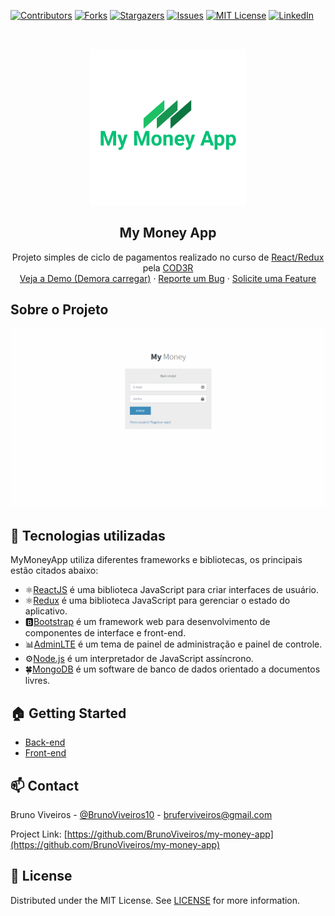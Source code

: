 

<!-- PROJECT SHIELDS -->
<!--
*** I'm using markdown "reference style" links for readability.
*** Reference links are enclosed in brackets [ ] instead of parentheses ( ).
*** See the bottom of this document for the declaration of the reference variables
*** for contributors-url, forks-url, etc. This is an optional, concise syntax you may use.
*** https://www.markdownguide.org/basic-syntax/#reference-style-links
-->
[![Contributors][contributors-shield]][contributors-url]
[![Forks][forks-shield]][forks-url]
[![Stargazers][stars-shield]][stars-url]
[![Issues][issues-shield]][issues-url]
[![MIT License][license-shield]][license-url]
[![LinkedIn][linkedin-shield]][linkedin-url]



<!-- PROJECT LOGO -->
<br />
<p align="center">
  <a href="https://github.com/BrunoViveiros/my-money-app">
    <img src="images/logo.svg" alt="Logo" width="250" height="250">
  </a>

  <h2 align="center">My Money App</h3>

  <p align="center">
    Projeto simples de ciclo de pagamentos realizado no curso de <a href='https://www.udemy.com/course/react-redux-pt/'>React/Redux</a> pela <a href="https://www.udemy.com/user/cod3r-3/">COD3R</a>
    <br />
    <a href="https://bv-my-money-app-frontend.herokuapp.com/" target='_blank'>Veja a Demo (Demora carregar)</a>
    ·
    <a href="https://github.com/BrunoViveiros/my-money-app/issues">Reporte um Bug</a>
    ·
    <a href="https://github.com/BrunoViveiros/my-money-app/issues">Solicite uma Feature</a>
  </p>
</p>

<!-- ABOUT THE PROJECT -->
## Sobre o Projeto

[![My Money App GIF][product-screenshot]](https://github.com/BrunoViveiros/my-money-app/raw/master/images/screenshot.gif)


## 🎉 Tecnologias utilizadas
MyMoneyApp utiliza diferentes frameworks e bibliotecas, os principais estão citados abaixo:

* ⚛️[ReactJS](https://pt-br.reactjs.org/) é uma biblioteca JavaScript para criar interfaces de usuário.
* ⚛️[Redux](https://redux.js.org/) é uma biblioteca JavaScript para gerenciar o estado do aplicativo.
* 🅱️[Bootstrap](https://getbootstrap.com/) é um framework web para desenvolvimento de componentes de interface e front-end.
* 📊[AdminLTE](https://adminlte.io/) é um tema de painel de administração e painel de controle.
* ⚙️[Node.js](https://nodejs.org/en/) é um interpretador de JavaScript assíncrono.
* 🍀[MongoDB](https://www.mongodb.com/) é um software de banco de dados orientado a documentos livres.



<!-- GETTING STARTED -->
## 🏠 Getting Started

* [Back-end](backend/README.md)
* [Front-end](frontend/README.md)


<!-- CONTACT -->
## 📫 Contact

Bruno Viveiros - [@BrunoViveiros10](https://twitter.com/BrunoViveiros10) - bruferviveiros@gmail.com

Project Link: [https://github.com/BrunoViveiros/my-money-app](https://github.com/BrunoViveiros/my-money-app)

<!-- LICENSE -->
## 📖 License

Distributed under the MIT License. See [LICENSE](LICENSE) for more information.


<!-- MARKDOWN LINKS & IMAGES -->
<!-- https://www.markdownguide.org/basic-syntax/#reference-style-links -->
[contributors-shield]: https://img.shields.io/github/contributors/othneildrew/Best-README-Template.svg?style=flat-square
[contributors-url]: https://github.com/othneildrew/Best-README-Template/graphs/contributors
[forks-shield]: https://img.shields.io/github/forks/othneildrew/Best-README-Template.svg?style=flat-square
[forks-url]: https://github.com/othneildrew/Best-README-Template/network/members
[stars-shield]: https://img.shields.io/github/stars/othneildrew/Best-README-Template.svg?style=flat-square
[stars-url]: https://github.com/othneildrew/Best-README-Template/stargazers
[issues-shield]: https://img.shields.io/github/issues/othneildrew/Best-README-Template.svg?style=flat-square
[issues-url]: https://github.com/othneildrew/Best-README-Template/issues
[license-shield]: https://img.shields.io/github/license/othneildrew/Best-README-Template.svg?style=flat-square
[license-url]: https://github.com/othneildrew/Best-README-Template/blob/master/LICENSE.txt
[linkedin-shield]: https://img.shields.io/badge/-LinkedIn-black.svg?style=flat-square&logo=linkedin&colorB=555
[linkedin-url]: https://linkedin.com/in/othneildrew

[product-screenshot]: images/screenshot.gif
[link-front-end]: frontend/README.md
[link-back-end]: images/screenshot.gif
